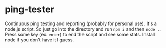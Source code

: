 # ping-tester
Continuous ping testing and reporting (probably for personal use).
It's a node.js script. So just go into the directory and run `npm i` and then `node .`. Press some key (ex. `enter`) to end the script and see some stats. Install node if you don't have it I guess.

